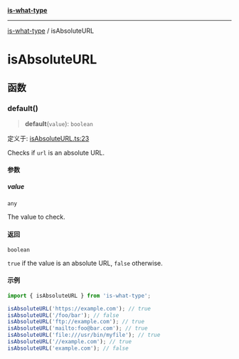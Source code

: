 [**is-what-type**](index.md)

***

[is-what-type](modules.md) / isAbsoluteURL

# isAbsoluteURL

## 函数

### default()

> **default**(`value`): `boolean`

定义于: [isAbsoluteURL.ts:23](https://github.com/fengxinming/is-what-type/blob/0c5056645ee3ca915d569899c6e6192d9d8dc8a8/src/isAbsoluteURL.ts#L23)

Checks if `url` is an absolute URL.

#### 参数

##### value

`any`

The value to check.

#### 返回

`boolean`

`true` if the value is an absolute URL, `false` otherwise.

#### 示例

```js
import { isAbsoluteURL } from 'is-what-type';

isAbsoluteURL('https://example.com'); // true
isAbsoluteURL('/foo/bar'); // false
isAbsoluteURL('ftp://example.com'); // true
isAbsoluteURL('mailto:foo@bar.com'); // true
isAbsoluteURL('file:///usr/bin/myfile'); // true
isAbsoluteURL('//example.com'); // true
isAbsoluteURL('example.com'); // false
```
